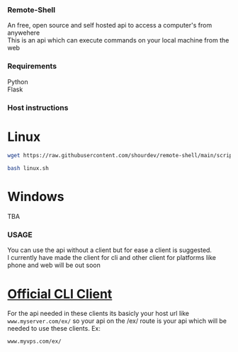 ### Remote-Shell
An free, open source and self hosted api to access a computer's from anywehere <br>
This is an api which can execute commands on your local machine from the web
### Requirements
Python <br>
Flask
### Host instructions
# Linux
```sh
wget https://raw.githubusercontent.com/shourdev/remote-shell/main/scripts/linux.sh
```
```sh
bash linux.sh
```
# Windows
TBA
### USAGE
You can use the api without a client but for ease a client is suggested. <br>
I currently have made the client for cli and other client for platforms like phone and web will be out soon <br>
# [Official CLI Client](https://github.com/shourdev/rs-cli) <br>
For the api needed in these clients its basicly your host url like `www.myserver.com/ex/` so your api on the /ex/ route is your api which will be needed to use these clients. Ex: 
```sh
www.myvps.com/ex/
```
